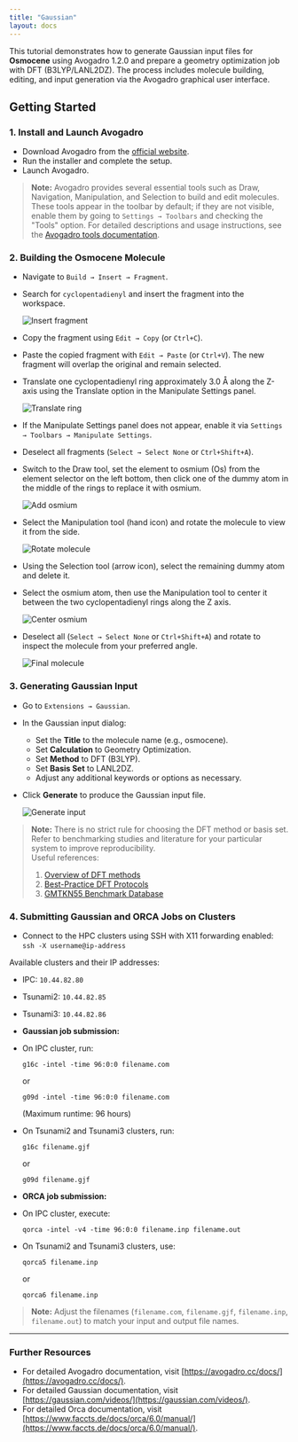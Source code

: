 ```yaml
---
title: "Gaussian"
layout: docs
---
```


This tutorial demonstrates how to generate Gaussian input files for **Osmocene** using Avogadro 1.2.0 and prepare a geometry optimization job with DFT (B3LYP/LANL2DZ). The process includes molecule building, editing, and input generation via the Avogadro graphical user interface.

## Getting Started

### 1. Install and Launch Avogadro
- Download Avogadro from the [official website](https://avogadro.cc/).
- Run the installer and complete the setup.
- Launch Avogadro.

> **Note:** Avogadro provides several essential tools such as Draw, Navigation, Manipulation, and Selection to build and edit molecules. These tools appear in the toolbar by default; if they are not visible, enable them by going to `Settings → Toolbars` and checking the "Tools" option. For detailed descriptions and usage instructions, see the [Avogadro tools documentation](https://avogadro.cc/docs/tools/draw-tool/).
  
### 2. Building the Osmocene Molecule
- Navigate to `Build → Insert → Fragment`.
- Search for `cyclopentadienyl` and insert the fragment into the workspace.  

  ![Insert fragment](Gaussian-files/avogadro1.png)

- Copy the fragment using `Edit → Copy` (or `Ctrl+C`).
- Paste the copied fragment with `Edit → Paste` (or `Ctrl+V`). The new fragment will overlap the original and remain selected.
- Translate one cyclopentadienyl ring approximately 3.0 Å along the Z-axis using the Translate option in the Manipulate Settings panel.  

  ![Translate ring](Gaussian-files/avogadro2.png)

- If the Manipulate Settings panel does not appear, enable it via `Settings → Toolbars → Manipulate Settings`.
- Deselect all fragments (`Select → Select None` or `Ctrl+Shift+A`).
- Switch to the Draw tool, set the element to osmium (Os) from the element selector on the left bottom, then click one of the dummy atom in the middle of the rings to replace it with osmium.  

  ![Add osmium](Gaussian-files/avogadro3.png)

- Select the Manipulation tool (hand icon) and rotate the molecule to view it from the side.  

  ![Rotate molecule](Gaussian-files/avogadro4.png)

- Using the Selection tool (arrow icon), select the remaining dummy atom and delete it.
- Select the osmium atom, then use the Manipulation tool to center it between the two cyclopentadienyl rings along the Z axis.  

  ![Center osmium](Gaussian-files/avogadro5.png)

- Deselect all (`Select → Select None` or `Ctrl+Shift+A`) and rotate to inspect the molecule from your preferred angle.  

  ![Final molecule](Gaussian-files/avogadro6.png)

### 3. Generating Gaussian Input
- Go to `Extensions → Gaussian`.
- In the Gaussian input dialog:
  - Set the **Title** to the molecule name (e.g., osmocene).
  - Set **Calculation** to Geometry Optimization.
  - Set **Method** to DFT (B3LYP).
  - Set **Basis Set** to LANL2DZ.
  - Adjust any additional keywords or options as necessary.
- Click **Generate** to produce the Gaussian input file.  

  ![Generate input](Gaussian-files/avogadro7.png)

> **Note:** There is no strict rule for choosing the DFT method or basis set. Refer to benchmarking studies and literature for your particular system to improve reproducibility.  
> Useful references:  
> 1. [Overview of DFT methods](https://manual.q-chem.com/5.0/sect-DFT.html)  
> 2. [Best-Practice DFT Protocols](https://onlinelibrary.wiley.com/doi/10.1002/anie.202205735)  
> 3. [GMTKN55 Benchmark Database](https://goerigk.chemistry.unimelb.edu.au/research/the-gmtkn55-database/)


### 4. Submitting Gaussian and ORCA Jobs on Clusters

- Connect to the HPC clusters using SSH with X11 forwarding enabled:  
`ssh -X username@ip-address`

Available clusters and their IP addresses:  
- IPC: `10.44.82.80`  
- Tsunami2: `10.44.82.85`  
- Tsunami3: `10.44.82.86`

- **Gaussian job submission:**  
- On IPC cluster, run:  
  ```
  g16c -intel -time 96:0:0 filename.com
  ```  
  or  
  ```
  g09d -intel -time 96:0:0 filename.com
  ```  
  (Maximum runtime: 96 hours)  
- On Tsunami2 and Tsunami3 clusters, run:  
  ```
  g16c filename.gjf
  ```  
  or  
  ```
  g09d filename.gjf
  ```

- **ORCA job submission:**  
- On IPC cluster, execute:  
  ```
  qorca -intel -v4 -time 96:0:0 filename.inp filename.out
  ```  
- On Tsunami2 and Tsunami3 clusters, use:  
  ```
  qorca5 filename.inp
  ```  
  or  
  ```
  qorca6 filename.inp
  ```

> **Note:** Adjust the filenames (`filename.com`, `filename.gjf`, `filename.inp`, `filename.out`) to match your input and output file names.

---

### Further Resources
- For detailed Avogadro documentation, visit [https://avogadro.cc/docs/](https://avogadro.cc/docs/).
- For detailed Gaussian documentation, visit [https://gaussian.com/videos/](https://gaussian.com/videos/).
- For detailed Orca documentation, visit [https://www.faccts.de/docs/orca/6.0/manual/](https://www.faccts.de/docs/orca/6.0/manual/).

